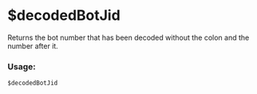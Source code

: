 # $decodedBotJid

Returns the bot number that has been decoded without the colon and the number after it.

### Usage:

```
$decodedBotJid
```
